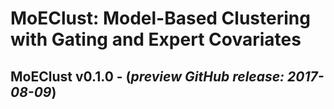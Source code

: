 __MoEClust: Model-Based Clustering with Gating and Expert Covariates__
======================================================================

## MoEClust v0.1.0 - (_preview GitHub release: 2017-08-09_)
